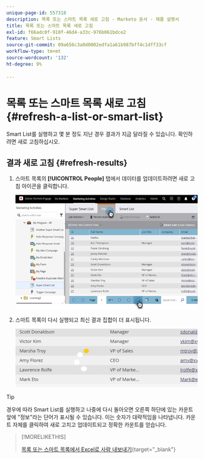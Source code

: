 ```yaml
---
unique-page-id: 557318
description: 목록 또는 스마트 목록 새로 고침 - Marketo 문서 - 제품 설명서
title: 목록 또는 스마트 목록 새로 고침
exl-id: f66adc0f-910f-46d4-a33c-976b061bdce2
feature: Smart Lists
source-git-commit: 09a656c3a0d0002edfa1a61b987bff4c1dff33cf
workflow-type: tm+mt
source-wordcount: '132'
ht-degree: 9%

---
```


# 목록 또는 스마트 목록 새로 고침 {#refresh-a-list-or-smart-list}

Smart List를 실행하고 몇 분 정도 지난 경우 결과가 지금 달라질 수 있습니다. 확인하려면 새로 고침하십시오.

## 결과 새로 고침 {#refresh-results}

1. 스마트 목록의 **[!UICONTROL People]** 탭에서 데이터를 업데이트하려면 새로 고침 아이콘을 클릭합니다.

   ![](assets/refresh-a-list-or-smart-list-1.png)

1. 스마트 목록이 다시 실행되고 최신 결과 집합이 더 표시됩니다.

   ![](assets/refresh-a-list-or-smart-list-2.png)

>[!TIP]
>
>경우에 따라 Smart List를 실행하고 나중에 다시 돌아오면 오른쪽 하단에 있는 카운트 앞에 &quot;정보&quot;라는 단어가 표시될 수 있습니다. 이는 숫자가 대략적임을 나타냅니다. 카운트 자체를 클릭하여 새로 고치고 업데이트되고 정확한 카운트를 얻습니다.

>[!MORELIKETHIS]
>
>[목록 또는 스마트 목록에서 Excel로 사람 내보내기](/help/marketo/product-docs/core-marketo-concepts/smart-lists-and-static-lists/managing-people-in-smart-lists/export-people-to-excel-from-a-list-or-smart-list.md){target="_blank"}
